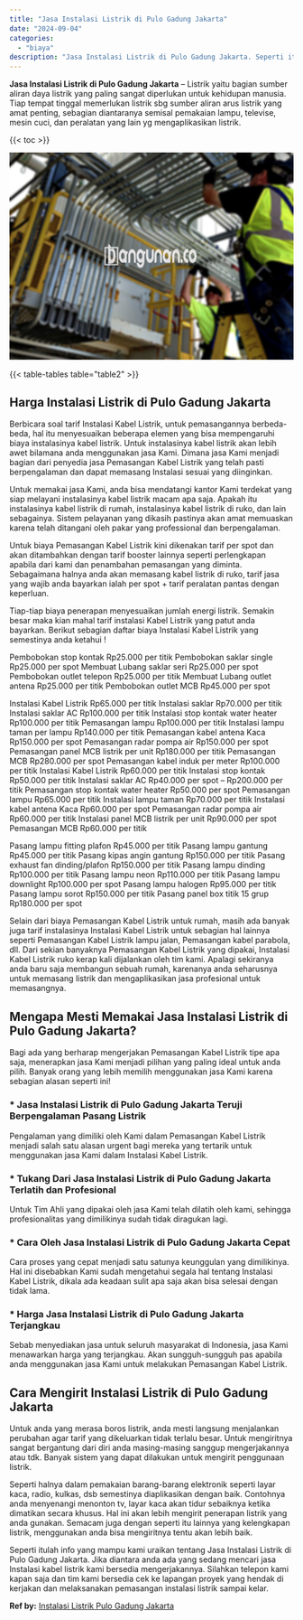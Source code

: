 ```yaml
---
title: "Jasa Instalasi Listrik di Pulo Gadung Jakarta"
date: "2024-09-04"
categories: 
  - "biaya"
description: "Jasa Instalasi Listrik di Pulo Gadung Jakarta. Seperti itulah info yang mampu kami uraikan tentang Jasa Instalasi Listrik di Pulo Gadung Jakarta. Jika dianta..."
---
```


**Jasa Instalasi Listrik di Pulo Gadung Jakarta** – Listrik yaitu bagian sumber aliran daya listrik yang paling sangat diperlukan untuk kehidupan manusia. Tiap tempat tinggal memerlukan listrik sbg sumber aliran arus listrik yang amat penting, sebagian diantaranya semisal pemakaian lampu, televise, mesin cuci, dan peralatan yang lain yg mengaplikasikan listrik.

{{< toc >}}

![Jasa Instalasi Listrik di Pulo Gadung Jakarta](/images/instalasi-listrik-murah11.png)

{{< table-tables table="table2" >}}

## Harga Instalasi Listrik di Pulo Gadung Jakarta

Berbicara soal tarif Instalasi Kabel Listrik, untuk pemasangannya berbeda-beda, hal itu menyesuaikan beberapa elemen yang bisa mempengaruhi biaya instalasinya kabel listrik. Untuk instalasinya kabel listrik akan lebih awet bilamana anda menggunakan jasa Kami. Dimana jasa Kami menjadi bagian dari penyedia jasa Pemasangan Kabel Listrik yang telah pasti berpengalaman dan dapat memasang Instalasi sesuai yang diinginkan.

Untuk memakai jasa Kami, anda bisa mendatangi kantor Kami terdekat yang siap melayani instalasinya kabel listrik macam apa saja. Apakah itu instalasinya kabel listrik di rumah, instalasinya kabel listrik di ruko, dan lain sebagainya. Sistem pelayanan yang dikasih pastinya akan amat memuaskan karena telah ditangani oleh pakar yang professional dan berpengalaman.

Untuk biaya Pemasangan Kabel Listrik kini dikenakan tarif per spot dan akan ditambahkan dengan tarif booster lainnya seperti perlengkapan apabila dari kami dan penambahan pemasangan yang diminta. Sebagaimana halnya anda akan memasang kabel listrik di ruko, tarif jasa yang wajib anda bayarkan ialah per spot + tarif peralatan pantas dengan keperluan.

Tiap-tiap biaya penerapan menyesuaikan jumlah energi listrik. Semakin besar maka kian mahal tarif instalasi Kabel Listrik yang patut anda bayarkan. Berikut sebagian daftar biaya Instalasi Kabel Listrik yang semestinya anda ketahui !

Pembobokan stop kontak Rp25.000 per titik Pembobokan saklar single Rp25.000 per spot Membuat Lubang saklar seri Rp25.000 per spot Pembobokan outlet telepon Rp25.000 per titik Membuat Lubang outlet antena Rp25.000 per titik Pembobokan outlet MCB Rp45.000 per spot

Instalasi Kabel Listrik Rp65.000 per titik Instalasi saklar Rp70.000 per titik Instalasi saklar AC Rp100.000 per titik Instalasi stop kontak water heater Rp100.000 per titik Pemasangan lampu Rp100.000 per titik Instalasi lampu taman per lampu Rp140.000 per titik Pemasangan kabel antena Kaca Rp150.000 per spot Pemasangan radar pompa air Rp150.000 per spot Pemasangan panel MCB listrik per unit Rp180.000 per titik Pemasangan MCB Rp280.000 per spot Pemasangan kabel induk per meter Rp100.000 per titik Instalasi Kabel Listrik Rp60.000 per titik Instalasi stop kontak Rp50.000 per titik Instalasi saklar AC Rp40.000 per spot – Rp200.000 per titik Pemasangan stop kontak water heater Rp50.000 per spot Pemasangan lampu Rp65.000 per titik Instalasi lampu taman Rp70.000 per titik Instalasi kabel antena Kaca Rp60.000 per spot Pemasangan radar pompa air Rp60.000 per titik Instalasi panel MCB listrik per unit Rp90.000 per spot Pemasangan MCB Rp60.000 per titik

Pasang lampu fitting plafon Rp45.000 per titik Pasang lampu gantung Rp45.000 per titik Pasang kipas angin gantung Rp150.000 per titik Pasang exhaust fan dinding/plafon Rp150.000 per titik Pasang lampu dinding Rp100.000 per titik Pasang lampu neon Rp110.000 per titik Pasang lampu downlight Rp100.000 per spot Pasang lampu halogen Rp95.000 per titik Pasang lampu sorot Rp150.000 per titik Pasang panel box titik 15 grup Rp180.000 per spot

Selain dari biaya Pemasangan Kabel Listrik untuk rumah, masih ada banyak juga tarif instalasinya Instalasi Kabel Listrik untuk sebagian hal lainnya seperti Pemasangan Kabel Listrik lampu jalan, Pemasangan kabel parabola, dll. Dari sekian banyaknya Pemasangan Kabel Listrik yang dipakai, Instalasi Kabel Listrik ruko kerap kali dijalankan oleh tim kami. Apalagi sekiranya anda baru saja membangun sebuah rumah, karenanya anda seharusnya untuk memasang listrik dan mengaplikasikan jasa profesional untuk memasangnya.

## Mengapa Mesti Memakai Jasa Instalasi Listrik di Pulo Gadung Jakarta?

Bagi ada yang berharap mengerjakan Pemasangan Kabel Listrik tipe apa saja, menerapkan jasa Kami menjadi pilihan yang paling ideal untuk anda pilih. Banyak orang yang lebih memilih menggunakan jasa Kami karena sebagian alasan seperti ini!

### \* Jasa Instalasi Listrik di Pulo Gadung Jakarta Teruji Berpengalaman Pasang Listrik

Pengalaman yang dimiliki oleh Kami dalam Pemasangan Kabel Listrik menjadi salah satu alasan urgent bagi mereka yang tertarik untuk menggunakan jasa Kami dalam Instalasi Kabel Listrik.

### \* Tukang Dari Jasa Instalasi Listrik di Pulo Gadung Jakarta Terlatih dan Profesional

Untuk Tim Ahli yang dipakai oleh jasa Kami telah dilatih oleh kami, sehingga profesionalitas yang dimilikinya sudah tidak diragukan lagi.

### \* Cara Oleh Jasa Instalasi Listrik di Pulo Gadung Jakarta Cepat

Cara proses yang cepat menjadi satu satunya keunggulan yang dimilikinya. Hal ini disebabkan Kami sudah mengetahui segala hal tentang Instalasi Kabel Listrik, dikala ada keadaan sulit apa saja akan bisa selesai dengan tidak lama.

### \* Harga Jasa Instalasi Listrik di Pulo Gadung Jakarta Terjangkau

Sebab menyediakan jasa untuk seluruh masyarakat di Indonesia, jasa Kami menawarkan harga yang terjangkau. Akan sungguh-sungguh pas apabila anda menggunakan jasa Kami untuk melakukan Pemasangan Kabel Listrik.

## Cara Mengirit Instalasi Listrik di Pulo Gadung Jakarta


Untuk anda yang merasa boros listrik, anda mesti langsung menjalankan perubahan agar tarif yang dikeluarkan tidak terlalu besar. Untuk mengiritnya sangat bergantung dari diri anda masing-masing sanggup mengerjakannya atau tdk. Banyak sistem yang dapat dilakukan untuk mengirit penggunaan listrik.

Seperti halnya dalam pemakaian barang-barang elektronik seperti layar kaca, radio, kulkas, dsb semestinya diaplikasikan dengan baik. Contohnya anda menyenangi menonton tv, layar kaca akan tidur sebaiknya ketika dimatikan secara khusus. Hal ini akan lebih mengirit penerapan listrik yang anda gunakan. Semacam juga dengan seperti itu lainnya yang kelengkapan listrik, menggunakan anda bisa mengiritnya tentu akan lebih baik.

Seperti itulah info yang mampu kami uraikan tentang Jasa Instalasi Listrik di Pulo Gadung Jakarta. Jika diantara anda ada yang sedang mencari jasa Instalasi kabel listrik kami bersedia mengerjakannya. Silahkan telepon kami kapan saja dan tim kami bersedia cek ke lapangan proyek yang hendak di kerjakan dan melaksanakan pemasangan instalasi listrik sampai kelar.

**Ref by:** [Instalasi Listrik Pulo Gadung Jakarta](https://id.wikipedia.org/wiki/Instalasi)
